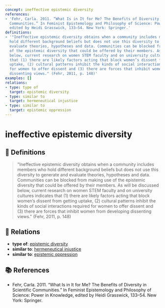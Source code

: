 ```yaml
---
concept: ineffective epistemic diversity
references:
- 'Fehr, Carla. 2011. “What Is in It for Me? The Benefits of Diversity in Scientific
  Communities.” In Feminist Epistemology and Philosophy of Science: Power in Knowledge,
  edited by Heidi Grasswick, 133–54. New York: Springer.'
definitions:
- '"Ineffective epistemic diversity obtains when a community includes members who
  hold different background beliefs but does not use this diversity to generate and
  evaluate theories, hypotheses and data. Communities can be blocked from making use
  of the epistemic diversity that could be offered by their members. As will be discussed
  below, current research on women STEM faculty and on university cultures indicates
  that (1) there are likely factors acting that block women’s dissent from getting
  uptake, (2) cultural patterns inhibit the kinds of social interactions required
  for women to offer dissent and (3) there are forces that inhibit women from developing
  dissenting views." (Fehr, 2011, p. 148)'
examples: []
relations:
- type: type of
  target: epistemic diversity
- type: similar to
  target: hermeneutical injustice
- type: similar to
  target: epistemic oppression
---
```


# ineffective epistemic diversity

## 📖 Definitions

> "Ineffective epistemic diversity obtains when a community includes members who hold different background beliefs but does not use this diversity to generate and evaluate theories, hypotheses and data. Communities can be blocked from making use of the epistemic diversity that could be offered by their members. As will be discussed below, current research on women STEM faculty and on university cultures indicates that (1) there are likely factors acting that block women’s dissent from getting uptake, (2) cultural patterns inhibit the kinds of social interactions required for women to offer dissent and (3) there are forces that inhibit women from developing dissenting views." (Fehr, 2011, p. 148)

## 🔗 Relations

- **type of**: [epistemic diversity](./epistemic-diversity.md)
- **similar to**: [hermeneutical injustice](./hermeneutical-injustice.md)
- **similar to**: [epistemic oppression](./epistemic-oppression.md)

## 📚 References

- Fehr, Carla. 2011. “What Is in It for Me? The Benefits of Diversity in Scientific Communities.” In Feminist Epistemology and Philosophy of Science: Power in Knowledge, edited by Heidi Grasswick, 133–54. New York: Springer.
